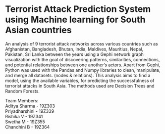 # Terrorist Attack Prediction System using Machine learning for South Asian countries
An analysis of 9 terrorist attack networks across various countries such as Afghanistan, Bangladesh, Bhutan, India, Maldives, Mauritius, Nepal, Pakistan, Sri Lanka between the years using a Gephi network graph visualization with the goal of discovering patterns, similarities, connections, and potential relationships between one another’s actors. Apart from Gephi, Python was used with the Pandas and Numpy libraries to clean, manipulate, and merge all datasets. (nodes & relations). This analysis aims to find a model, using the available variables, for predicting the successfulness of terrorist attacks in South Asia. The methods used are Decision Trees and Random Forests.



Team Members:</br>
Aditya Sharma - 19Z303 </br>
Priyadharshini - 19Z339 </br>
Rishika V - 19Z341 </br>
Swetha M - 19Z355 </br>
Chandhini B - 19Z364 </br>
